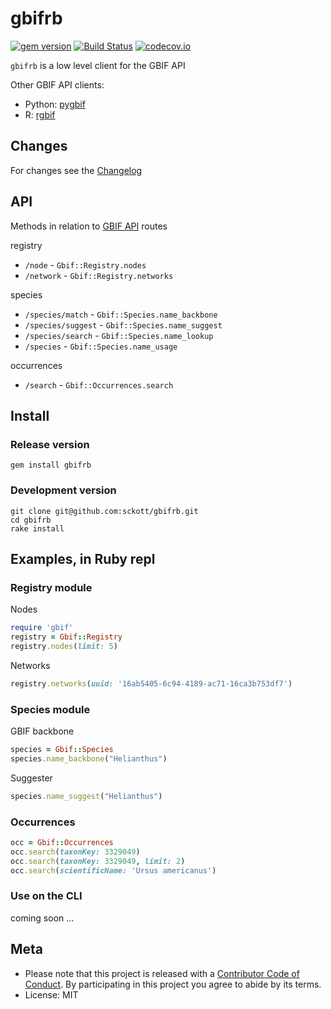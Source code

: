 gbifrb
======

[![gem version](https://img.shields.io/gem/v/gbifrb.svg)](https://rubygems.org/gems/gbifrb)
[![Build Status](https://api.travis-ci.org/sckott/gbifrb.png)](https://travis-ci.org/sckott/gbifrb)
[![codecov.io](http://codecov.io/github/sckott/gbifrb/coverage.svg?branch=master)](http://codecov.io/github/sckott/gbifrb?branch=master)

`gbifrb` is a low level client for the GBIF API

Other GBIF API clients:

- Python: [pygbif](https://github.com/sckott/pygbif)
- R: [rgbif](https://github.com/ropensci/rgbif)

## Changes

For changes see the [Changelog][changelog]

## API

Methods in relation to [GBIF API][gbifapi] routes

registry

* `/node` - `Gbif::Registry.nodes`
* `/network` - `Gbif::Registry.networks`

species

* `/species/match` - `Gbif::Species.name_backbone`
* `/species/suggest` - `Gbif::Species.name_suggest`
* `/species/search` - `Gbif::Species.name_lookup`
* `/species` - `Gbif::Species.name_usage`

occurrences

* `/search` - `Gbif::Occurrences.search`


## Install

### Release version

```
gem install gbifrb
```

### Development version

```
git clone git@github.com:sckott/gbifrb.git
cd gbifrb
rake install
```

## Examples, in Ruby repl

### Registry module

Nodes

```ruby
require 'gbif'
registry = Gbif::Registry
registry.nodes(limit: 5)
```

Networks

```ruby
registry.networks(uuid: '16ab5405-6c94-4189-ac71-16ca3b753df7')
```

### Species module

GBIF backbone

```ruby
species = Gbif::Species
species.name_backbone("Helianthus")
```

Suggester

```ruby
species.name_suggest("Helianthus")
```

### Occurrences

```ruby
occ = Gbif::Occurrences
occ.search(taxonKey: 3329049)
occ.search(taxonKey: 3329049, limit: 2)
occ.search(scientificName: 'Ursus americanus')
```

### Use on the CLI

coming soon ...

## Meta

* Please note that this project is released with a [Contributor Code of Conduct](CONDUCT.md). By participating in this project you agree to abide by its terms.
* License: MIT

[gbifapi]: https://www.gbif.org/developer/summary
[changelog]: https://github.com/sckott/gbifrb/blob/master/CHANGELOG.md
